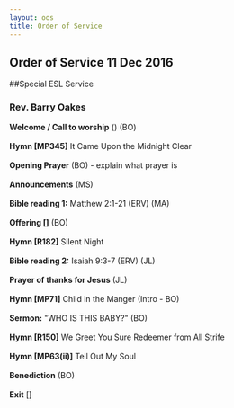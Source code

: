```yaml
---
layout: oos
title: Order of Service
---
```


## Order of Service 11 Dec 2016


##Special ESL Service


### Rev. Barry Oakes

**Welcome / Call to worship** () (BO)
<br>
<br>
**Hymn [MP345]**  It Came Upon the Midnight Clear
<br>
<br>
**Opening Prayer** (BO) - explain what prayer is
<br>
<br>
**Announcements** (MS)
<br>
<br>
**Bible reading 1:** Matthew 2:1-21 (ERV) (MA)
<br>
<br>
**Offering []** (BO)
<br>
<br>
**Hymn [R182]** Silent Night
<br>
<br>
**Bible reading 2:** Isaiah 9:3-7 (ERV) (JL)
<br>
<br>
**Prayer of thanks for Jesus** (JL)
<br>
<br>
**Hymn [MP71]** Child in the Manger (Intro - BO)
<br>
<br>
**Sermon:** "WHO IS THIS BABY?"  (BO) 
<br>
<br>
**Hymn [R150]** We Greet You Sure Redeemer from All Strife
<br>
<br>
**Hymn [MP63(ii)]** Tell Out My Soul
<br>
<br>
**Benediction** (BO)
<br>
<br>
**Exit** []


